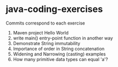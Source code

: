 # java-coding-exercises

Commits correspond to each exercise

1. Maven project Hello World
2. write main() entry-point function in another way
3. Demonstrate String immutability
4. Importance of order in String concatenation
5. Widening and Narrowing (casting) examples
6. How many primitive data types can equal 'a'?